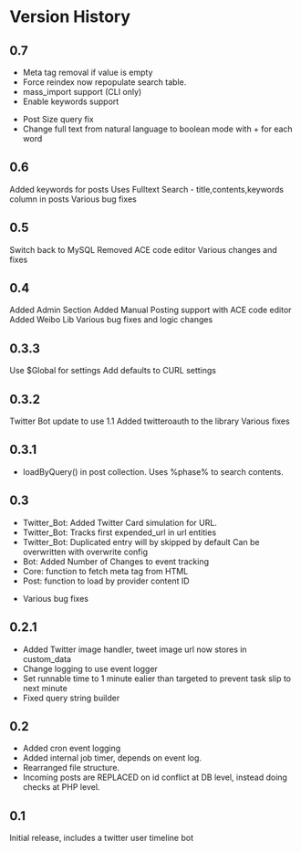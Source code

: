 Version History
===============
0.7
--------------------
+ Meta tag removal if value is empty
+ Force reindex now repopulate search table.
+ mass_import support (CLI only)
+ Enable keywords support
* Post Size query fix
* Change full text from natural language to boolean mode with + for each word

0.6
-------------------
Added keywords for posts
Uses Fulltext Search - title,contents,keywords column in posts
Various bug fixes

0.5
-----
Switch back to MySQL
Removed ACE code editor
Various changes and fixes

0.4
-----
Added Admin Section
Added Manual Posting support with ACE code editor
Added Weibo Lib
Various bug fixes and logic changes


0.3.3
-----
Use $Global for settings
Add defaults to CURL settings

0.3.2
-----
Twitter Bot update to use 1.1
Added twitteroauth to the library
Various fixes

0.3.1
-----
+ loadByQuery() in post collection. Uses %phase% to search contents.

0.3
-----
+ Twitter_Bot: Added Twitter Card simulation for URL.
+ Twitter_Bot: Tracks first expended_url in url entities
+ Twitter_Bot: Duplicated entry will by skipped by default
     Can be overwritten with overwrite config
+ Bot: Added Number of Changes to event tracking
+ Core: function to fetch meta tag from HTML
+ Post: function to load by provider content ID
* Various bug fixes


0.2.1
-----
+ Added Twitter image handler, tweet image url now stores in custom_data
+ Change logging to use event logger
+ Set runnable time to 1 minute ealier than targeted to prevent task slip to next minute
+ Fixed query string builder


0.2
---
+ Added cron event logging
+ Added internal job timer, depends on event log.
+ Rearranged file structure.
+ Incoming posts are REPLACED on id conflict at DB level, instead doing checks at PHP level.


0.1
---
Initial release, includes a twitter user timeline bot
